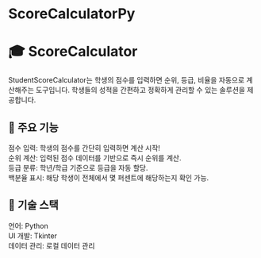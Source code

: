 # ScoreCalculatorPy

# 🎓 ScoreCalculator
StudentScoreCalculator는 학생의 점수를 입력하면 순위, 등급, 비율을 자동으로 계산해주는 도구입니다. 학생들의 성적을 간편하고 정확하게 관리할 수 있는 솔루션을 제공합니다.

## 📝 주요 기능
점수 입력: 학생의 점수를 간단히 입력하면 계산 시작!</br>
순위 계산: 입력된 점수 데이터를 기반으로 즉시 순위를 계산.</br>
등급 분류: 학년/학급 기준으로 등급을 자동 할당.</br>
백분율 표시: 해당 학생이 전체에서 몇 퍼센트에 해당하는지 확인 가능.</br>

## 📱 기술 스택
언어: Python</br>
UI 개발: Tkinter</br>
데이터 관리: 로컬 데이터 관리</br>
